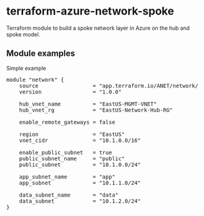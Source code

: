 # terraform-azure-network-spoke
Terraform module to build a spoke network layer in Azure on the hub and spoke model.

## Module examples
Simple example<br>
<pre>
module "network" {
    source                 = "app.terraform.io/ANET/network/azure"
    version                = "1.0.0"

    hub_vnet_name          = "EastUS-MGMT-VNET"
    hub_vnet_rg            = "EastUS-Network-Hub-RG"

    enable_remote_gateways = false

    region                 = "EastUS"
    vnet_cidr              = "10.1.0.0/16"
    
    enable_public_subnet   = true
    public_subnet_name     = "public"
    public_subnet          = "10.1.0.0/24"
    
    app_subnet_name        = "app"
    app_subnet             = "10.1.1.0/24"

    data_subnet_name       = "data"
    data_subnet            = "10.1.2.0/24"
}
</pre><br><br>
